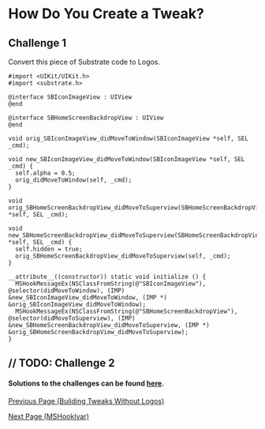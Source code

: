 # How Do You Create a Tweak?

## Challenge 1

Convert this piece of Substrate code to Logos.

```objc
#import <UIKit/UIKit.h>
#import <substrate.h>

@interface SBIconImageView : UIView
@end

@interface SBHomeScreenBackdropView : UIView
@end

void orig_SBIconImageView_didMoveToWindow(SBIconImageView *self, SEL _cmd);

void new_SBIconImageView_didMoveToWindow(SBIconImageView *self, SEL _cmd) {
  self.alpha = 0.5;
  orig_didMoveToWindow(self, _cmd);
}

void orig_SBHomeScreenBackdropView_didMoveToSuperview(SBHomeScreenBackdropView *self, SEL _cmd);

void new_SBHomeScreenBackdropView_didMoveToSuperview(SBHomeScreenBackdropView *self, SEL _cmd) {
  self.hidden = true;
  orig_SBHomeScreenBackdropView_didMoveToSuperview(self, _cmd);
}

__attribute__((constructor)) static void initialize () {
  MSHookMessageEx(NSClassFromString(@"SBIconImageView"), @selector(didMoveToWindow), (IMP) &new_SBIconImageView_didMoveToWindow, (IMP *) &orig_SBIconImageView_didMoveToWindow);
  MSHookMessageEx(NSClassFromString(@"SBHomeScreenBackdropView"), @selector(didMoveToSuperview), (IMP) &new_SBHomeScreenBackdropView_didMoveToSuperview, (IMP *) &orig_SBHomeScreenBackdropView_didMoveToSuperview);
}
```

## // TODO: Challenge 2


#### Solutions to the challenges can be found <a href="https://github.com/NightwindDev/Tweak-Tutorial/tree/main/Solutions">here</a>.

<a href="https://github.com/NightwindDev/Tweak-Tutorial/blob/main/p7_substratetweaks.md">Previous Page (Building Tweaks Without Logos)</a>

<a href="https://github.com/NightwindDev/Tweak-Tutorial/blob/main/p9_mshookivar.md">Next Page (MSHookIvar)</a>

